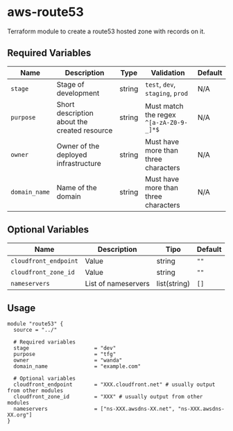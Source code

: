 # aws-route53
Terraform module to create a route53 hosted zone with records on it.

## Required Variables

| Name          | Description                                     | Type   | Validation                                           | Default |
|---------------|-------------------------------------------------|--------|------------------------------------------------------|------------------|
| `stage`       | Stage of development                            | string | `test`, `dev`, `staging`, `prod`                     | N/A              |
| `purpose`     | Short description about the created resource    | string | Must match the regex `^[a-zA-Z0-9-_]*$`              | N/A              |
| `owner`       | Owner of the deployed infrastructure            | string | Must have more than three characters                 | N/A              |
| `domain_name` | Name of the domain                              | string | Must have more than three characters                 | N/A              |

## Optional Variables

| Name                       | Description                            | Tipo   | Default              |
|----------------------------|----------------------------------------|--------|----------------------|
| `cloudfront_endpoint`      | Value                                  | string | `""`                 |
| `cloudfront_zone_id`       | Value                                  | string | `""`                 |
| `nameservers`              | List of nameservers                    | list(string) | `[]`           |

## Usage

```hcl
module "route53" {
  source = "../"
  
  # Required variables
  stage                     = "dev"
  purpose                   = "tfg"
  owner                     = "wanda"
  domain_name               = "example.com"

  # Optional variables
  cloudfront_endpoint       = "XXX.cloudfront.net" # usually output from other modules
  cloudfront_zone_id        = "XXX" # usually output from other modules
  nameservers               = ["ns-XXX.awsdns-XX.net", "ns-XXX.awsdns-XX.org"]
}
```